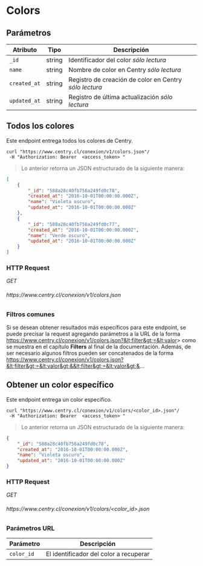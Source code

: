 # Colors

## Parámetros

| Atributo     | Tipo   | Descripción                                                                           |
| ------------ | ------ | ------------------------------------------------------------------------------------- |
| `_id`        | string | Identificador del color <i class="label label-info">sólo lectura</i>                  |
| `name`       | string | Nombre de color en Centry <i class="label label-info">sólo lectura</i>                |
| `created_at` | string | Registro de creación de color en Centry <i class="label label-info">sólo lectura</i>  |
| `updated_at` | string | Registro de última actualización <i class="label label-info">sólo lectura</i>         |

## Todos los colores

Este endpoint entrega todos los colores de Centry.

```shell
curl "https://www.centry.cl/conexion/v1/colors.json"/
 -H "Authorization: Bearer  <access_token> "
```

> Lo anterior retorna un JSON estructurado de la siguiente manera:

```json
[
    {
        "_id": "588a28c40fb756a249fd0c78",
        "created_at": "2016-10-01T00:00:00.000Z",
        "name": "Violeta oscuro",
        "updated_at": "2016-10-01T00:00:00.000Z"
    },
    {
        "_id": "588a28c40fb756a249fd0c77",
        "created_at": "2016-10-01T00:00:00.000Z",
        "name": "Verde oscuro",
        "updated_at": "2016-10-01T00:00:00.000Z"
    }
]

```

### HTTP Request

<div class="api-endpoint">
  <div class="endpoint-data">
    <i class="label label-get">GET</i>
    <h6> https://www.centry.cl/conexion/v1/colors.json </h6>
  </div>
</div>

### Filtros comunes

Si se desean obtener resultados más específicos para este endpoint, se puede precisar la request agregando parámetros a la URL de la forma https://www.centry.cl/conexion/v1/colors.json?&lt;filter&gt;=&lt;valor&gt; como se muestra en el capítulo **Filters** al final de la documentación. Además, de ser necesario algunos filtros pueden ser concatenados de la forma https://www.centry.cl/conexion/v1/colors.json?&lt;filter&gt;=&lt;valor&gt;&&lt;filter&gt;=&lt;valor&gt;&...

## Obtener un color específico

Este endpoint entrega un color específico.

```shell
curl "https://www.centry.cl/conexion/v1/colors/<color_id>.json"/
 -H "Authorization: Bearer  <access_token> "
```

> Lo anterior retorna un JSON estructurado de la siguiente manera:

```json
{
    "_id": "588a28c40fb756a249fd0c78",
    "created_at": "2016-10-01T00:00:00.000Z",
    "name": "Violeta oscuro",
    "updated_at": "2016-10-01T00:00:00.000Z"
}
```
### HTTP Request

<div class="api-endpoint">
  <div class="endpoint-data">
    <i class="label label-get">GET</i>
    <h6> https://www.centry.cl/conexion/v1/colors/&lt;color_id&gt;.json </h6>
  </div>
</div>

### Parámetros URL

Parámetro  | Descripción
---------- | --------------------------------------
`color_id` | El identificador del color a recuperar
